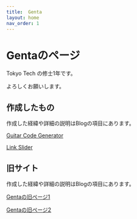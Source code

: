 ```yaml
---
title:  Genta
layout: home
nav_order: 1
---
```


# Gentaのページ

Tokyo Tech の修士1年です。

よろしくお願いします。

## 作成したもの

作成した経緯や詳細の説明はBlogの項目にあります。

<a href="https://double-tag-229.com/gcg/index.html" target="_blank">Guitar Code Generator</a>

<a href="https://link-slider.onrender.com/" target="_blank">Link Slider</a>

## 旧サイト

作成した経緯や詳細の説明はBlogの項目にあります。

<a href="https://double-tag-229.com/page1/index.html" target="_blank">Gentaの旧ページ1</a>

<a href="https://double-tag-229.com/page2/index.html" target="_blank">Gentaの旧ページ2</a>